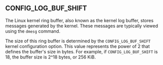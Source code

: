 CONFIG_LOG_BUF_SHIFT
-
The Linux kernel ring buffer, also known as the kernel log buffer, stores messages generated by the kernel. These messages are typically viewed using the `dmesg` command.

The size of this ring buffer is determined by the `CONFIG_LOG_BUF_SHIFT` kernel configuration option. This value represents the power of 2 that defines the buffer's size in bytes. For example, if `CONFIG_LOG_BUF_SHIFT` is 18, the buffer size is 2^18 bytes, or 256 KiB.